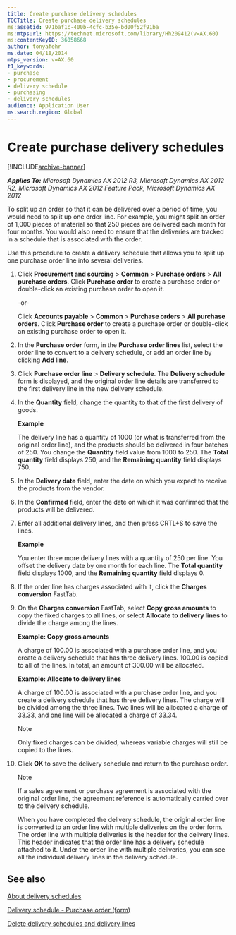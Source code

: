 ```yaml
---
title: Create purchase delivery schedules
TOCTitle: Create purchase delivery schedules
ms:assetid: 971baf1c-400b-4cfc-b35e-bd00f52f91ba
ms:mtpsurl: https://technet.microsoft.com/library/Hh209412(v=AX.60)
ms:contentKeyID: 36058668
author: tonyafehr
ms.date: 04/18/2014
mtps_version: v=AX.60
f1_keywords:
- purchase
- procurement
- delivery schedule
- purchasing
- delivery schedules
audience: Application User
ms.search.region: Global
---
```


# Create purchase delivery schedules 


[!INCLUDE[archive-banner](includes/archive-banner.md)]


_**Applies To:** Microsoft Dynamics AX 2012 R3, Microsoft Dynamics AX 2012 R2, Microsoft Dynamics AX 2012 Feature Pack, Microsoft Dynamics AX 2012_

To split up an order so that it can be delivered over a period of time, you would need to split up one order line. For example, you might split an order of 1,000 pieces of material so that 250 pieces are delivered each month for four months. You would also need to ensure that the deliveries are tracked in a schedule that is associated with the order.

Use this procedure to create a delivery schedule that allows you to split up one purchase order line into several deliveries.

1.  Click **Procurement and sourcing** \> **Common** \> **Purchase orders** \> **All purchase orders**. Click **Purchase order** to create a purchase order or double-click an existing purchase order to open it.
    
    \-or-
    
    Click **Accounts payable** \> **Common** \> **Purchase orders** \> **All purchase orders**. Click **Purchase order** to create a purchase order or double-click an existing purchase order to open it.

2.  In the **Purchase order** form, in the **Purchase order lines** list, select the order line to convert to a delivery schedule, or add an order line by clicking **Add line**.

3.  Click **Purchase order line** \> **Delivery schedule**. The **Delivery schedule** form is displayed, and the original order line details are transferred to the first delivery line in the new delivery schedule.

4.  In the **Quantity** field, change the quantity to that of the first delivery of goods.
    
    **Example**
    
    The delivery line has a quantity of 1000 (or what is transferred from the original order line), and the products should be delivered in four batches of 250. You change the **Quantity** field value from 1000 to 250. The **Total quantity** field displays 250, and the **Remaining quantity** field displays 750.

5.  In the **Delivery date** field, enter the date on which you expect to receive the products from the vendor.

6.  In the **Confirmed** field, enter the date on which it was confirmed that the products will be delivered.

7.  Enter all additional delivery lines, and then press CRTL+S to save the lines.
    
    **Example**
    
    You enter three more delivery lines with a quantity of 250 per line. You offset the delivery date by one month for each line. The **Total quantity** field displays 1000, and the **Remaining quantity** field displays 0.

8.  If the order line has charges associated with it, click the **Charges conversion** FastTab.

9.  On the **Charges conversion** FastTab, select **Copy gross amounts** to copy the fixed charges to all lines, or select **Allocate to delivery lines** to divide the charge among the lines.
    
    **Example: Copy gross amounts**
    
    A charge of 100.00 is associated with a purchase order line, and you create a delivery schedule that has three delivery lines. 100.00 is copied to all of the lines. In total, an amount of 300.00 will be allocated.
    
    **Example: Allocate to delivery lines**
    
    A charge of 100.00 is associated with a purchase order line, and you create a delivery schedule that has three delivery lines. The charge will be divided among the three lines. Two lines will be allocated a charge of 33.33, and one line will be allocated a charge of 33.34.
    

    > [!NOTE]
    > <P>Only fixed charges can be divided, whereas variable charges will still be copied to the lines.</P>



10. Click **OK** to save the delivery schedule and return to the purchase order.
    

    > [!NOTE]
    > <P>If a sales agreement or purchase agreement is associated with the original order line, the agreement reference is automatically carried over to the delivery schedule.</P>

    
    When you have completed the delivery schedule, the original order line is converted to an order line with multiple deliveries on the order form. The order line with multiple deliveries is the header for the delivery lines. This header indicates that the order line has a delivery schedule attached to it. Under the order line with multiple deliveries, you can see all the individual delivery lines in the delivery schedule.

## See also

[About delivery schedules](about-delivery-schedules.md)

[Delivery schedule - Purchase order (form)](https://technet.microsoft.com/library/hh227634\(v=ax.60\))

[Delete delivery schedules and delivery lines](delete-delivery-schedules-and-delivery-lines.md)

  


